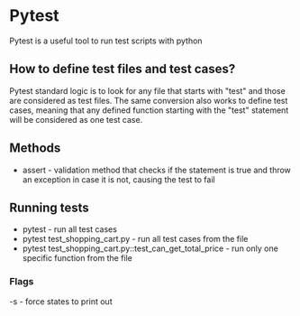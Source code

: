 # Pytest 

Pytest is a useful tool to run test scripts with python

## How to define test files and test cases?

Pytest standard logic is to look for any file that starts with "test" and those are considered as test files. The same conversion also works to define test cases, meaning that any defined function starting with the "test" statement will be considered as one test case.

## Methods
- assert - validation method that checks if the statement is true and throw an exception in case it is not, causing the test to fail

## Running tests
- pytest - run all test cases
- pytest test_shopping_cart.py - run all test cases from the file
- pytest test_shopping_cart.py::test_can_get_total_price - run only one specific function from the file

### Flags
-s - force states to print out
